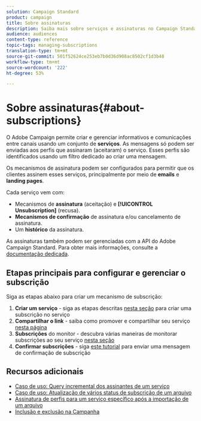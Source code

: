 ```yaml
---
solution: Campaign Standard
product: campaign
title: Sobre assinaturas
description: Saiba mais sobre serviços e assinaturas no Campaign Standard.
audience: audiences
content-type: reference
topic-tags: managing-subscriptions
translation-type: tm+mt
source-git-commit: 501f52624ce253eb7b0d36d908ac8502cf1d3b48
workflow-type: tm+mt
source-wordcount: '222'
ht-degree: 53%

---
```



# Sobre assinaturas{#about-subscriptions}

O Adobe Campaign permite criar e gerenciar informativos e comunicações entre canais usando um conjunto de **serviços**. As mensagens só podem ser enviadas aos perfis que assinaram (aceitaram) o serviço. Esses perfis são identificados usando um filtro dedicado ao criar uma mensagem.

Os mecanismos de assinatura podem ser configurados para permitir que os clientes assinem esses serviços, principalmente por meio de **emails** e **landing pages**.

Cada serviço vem com:

* Mecanismos de **assinatura** (aceitação) e **[!UICONTROL Unsubscription]** (recusa).
* **Mecanismos de confirmação** de assinatura e/ou cancelamento de assinatura.
* Um **histórico** da assinatura.

As assinaturas também podem ser gerenciadas com a API do Adobe Campaign Standard. Para obter mais informações, consulte a [documentação dedicada](../../api/using/creating-a-service.md).

## Etapas principais para configurar e gerenciar o subscrição

Siga as etapas abaixo para criar um mecanismo de subscrição:

1. **Criar um serviço** - siga as etapas descritas [nesta seção](../../audiences/using/creating-a-service.md) para criar uma subscrição no serviço
1. **Compartilhar o link** - saiba como promover e compartilhar seu serviço [nesta página](../../audiences/using/promoting-a-service.md)
1. **Subscrições** do monitor - descubra várias maneiras de monitorar subscrições ao seu serviço [nesta seção](../../audiences/using/monitoring-subscriptions.md)
1. **Confirmar subscrições** - siga [este tutorial](../../audiences/using/confirming-subscription-to-a-service.md) para enviar uma mensagem de confirmação de subscrição

## Recursos adicionais

* [Caso de uso: Query incremental dos assinantes de um serviço](../../automating/using/incremental-query-on-subscribers.md)
* [Caso de uso: Atualização de vários status de subscrição de um arquivo](../../automating/using/updating-subscriptions-from-file.md)
* [Assinatura de perfis para um serviço específico após a importação de um arquivo](../../automating/using/subscribing-profiles-from-file.md)
* [Inclusão e exclusão na Campanha](../../audiences/using/about-opt-in-and-opt-out-in-campaign.md)

